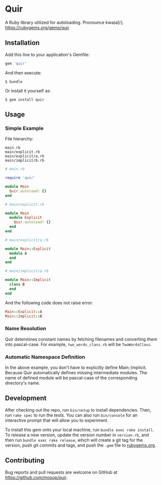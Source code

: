 # Quir

A Ruby library utilized for autoloading. Pronounce kwaɪə[r]. https://rubygems.org/gems/quir

## Installation

Add this line to your application's Gemfile:

```ruby
gem 'quir'
```

And then execute:

    $ bundle

Or install it yourself as:

    $ gem install quir

## Usage

### Simple Example

File hierarchy:

```
main.rb
main/explicit.rb
main/explicit/a.rb
main/implicit/b.rb
```

```ruby
# main.rb

require 'quir'

module Main
  Quir.autoload! {}
end

# main/explicit.rb

module Main
  module Explicit
    Quir.autoload! {}
  end
end

# main/explicit/a.rb

module Main::Explicit
  module A
  end
end

# main/implicit/a.rb

module Main::Implicit
  class B
  end
end
```

And the following code does not raise error:

```ruby
Main::Explicit::A
Main::Implicit::B
```

### Name Resolution

Quir determines constant names by fetching filenames and converting them into pascal-case. For example, `two_words_class.rb` will be `TwoWordsClass`.

### Automatic Namespace Definition

In the above example, you don't have to explicitly define Main::Implicit. Because Quir automatically defines missing intermediate modules. The name of defined module will be pascal-case of the corresponding directory's name.

## Development

After checking out the repo, run `bin/setup` to install dependencies. Then, run `rake spec` to run the tests. You can also run `bin/console` for an interactive prompt that will allow you to experiment.

To install this gem onto your local machine, run `bundle exec rake install`. To release a new version, update the version number in `version.rb`, and then run `bundle exec rake release`, which will create a git tag for the version, push git commits and tags, and push the `.gem` file to [rubygems.org](https://rubygems.org).

## Contributing

Bug reports and pull requests are welcome on GitHub at https://github.com/mosop/quir.
